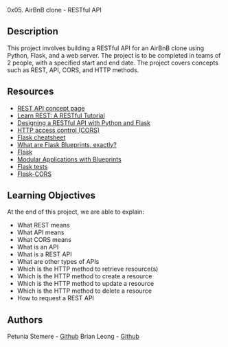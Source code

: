  0x05. AirBnB clone - RESTful API

## Description
This project involves building a RESTful API for an AirBnB clone using Python, Flask, and a web server. The project is to be completed in teams of 2 people, with a specified start and end date. The project covers concepts such as REST, API, CORS, and HTTP methods.

## Resources
- [REST API concept page](https://en.wikipedia.org/wiki/Representational_state_transfer)
- [Learn REST: A RESTful Tutorial](https://www.restapitutorial.com/)
- [Designing a RESTful API with Python and Flask](https://realpython.com/flask-connexion-rest-api/)
- [HTTP access control (CORS)](https://developer.mozilla.org/en-US/docs/Web/HTTP/CORS)
- [Flask cheatsheet](https://www.shortcutfoo.com/app/dojos/flask)
- [What are Flask Blueprints, exactly?](https://flask.palletsprojects.com/en/2.0.x/blueprints/)
- [Flask](https://flask.palletsprojects.com/en/2.0.x/)
- [Modular Applications with Blueprints](https://flask.palletsprojects.com/en/2.0.x/blueprints/)
- [Flask tests](https://flask.palletsprojects.com/en/2.0.x/testing/)
- [Flask-CORS](https://flask-cors.readthedocs.io/en/latest/)

## Learning Objectives
At the end of this project, we are able to explain:
- What REST means
- What API means
- What CORS means
- What is an API
- What is a REST API
- What are other types of APIs
- Which is the HTTP method to retrieve resource(s)
- Which is the HTTP method to create a resource
- Which is the HTTP method to update a resource
- Which is the HTTP method to delete a resource
- How to request a REST API


## Authors
Petunia Stemere - [Github](https://github.com/Petuniapet) 
Brian Leong - [Github](https://github.com/)


